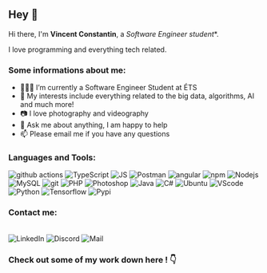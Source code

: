 ## Hey 👋

Hi there, I'm **Vincent Constantin**, a *Software Engineer student**.

I love programming and everything tech related.

### Some informations about me:

- 👨🏽‍💻 I’m currently a Software Engineer Student at ÉTS
- 🤔 My interests include everything related to the big data, algorithms, AI and much more!
- 📷 I love photography and videography
- 💬 Ask me about anything, I am happy to help
- 📫 Please email me if you have any questions

### Languages and Tools:
<p>
    <img alt="github actions" src="https://img.shields.io/badge/-Github_Actions-000?style=for-the-badge&logo=github&logoColor=white" />
    <img alt="TypeScript" src="https://img.shields.io/badge/-TypeScript-007ACC?style=for-the-badge&logo=typescript&logoColor=white" />
    <img alt="JS" src="https://img.shields.io/badge/-JavaScript-yellow?style=for-the-badge&logo=javascript&logoColor=white" />
    <img alt="Postman" src="https://img.shields.io/badge/-Postman-FF6C37?style=for-the-badge&logo=postman&logoColor=white" />
    <img alt="angular" src="https://img.shields.io/badge/-Angular-DD0031?style=for-the-badge&logo=angular&logoColor=white" />
    <img alt="npm" src="https://img.shields.io/badge/-NPM-CB3837?style=for-the-badge&logo=npm&logoColor=white" />
    <img alt="Nodejs" src="https://img.shields.io/badge/-Nodejs-43853d?style=for-the-badge&logo=Node.js&logoColor=white" />
    <img alt="MySQL" src="https://img.shields.io/badge/-MySQL-4479A1?style=for-the-badge&logo=Mysql&logoColor=white" />
    <img alt="git" src="https://img.shields.io/badge/-Git-F05032?style=for-the-badge&logo=git&logoColor=white" />
    <img alt="PHP" src="https://img.shields.io/badge/-php-777BB4?style=for-the-badge&logo=php&logoColor=white" />
    <img alt="Photoshop" src="https://img.shields.io/badge/-PS-31A8FF?style=for-the-badge&logo=adobe+photoshop&logoColor=white" />
    <img alt="Java" src="https://img.shields.io/badge/-Java-fa1148?style=for-the-badge&logo=java&logoColor=white" />
    <img alt="C#" src="https://img.shields.io/badge/-C%23-purple?style=for-the-badge&logo=c+sharp&logoColor=white" />
    <img alt="Ubuntu" src="https://img.shields.io/badge/-Ubuntu-E95420?style=for-the-badge&logo=ubuntu&logoColor=white" />
    <img alt="VScode" src="https://img.shields.io/badge/-VSCode-007ACC?style=for-the-badge&logo=visual+studio+code&logoColor=white" />
    <img alt="Python" src="https://img.shields.io/badge/-python-black?style=for-the-badge&logo=python&logoColor=white" />
    <img alt="Tensorflow" src="https://img.shields.io/badge/-Tensorflow-gray?style=for-the-badge&logo=Tensorflow&logoColor=white" />
    <img alt="Pypi" src="https://img.shields.io/badge/-PyPi-3775A9?style=for-the-badge&logo=pyPi&logoColor=white" />
</P>

### Contact me:
<br> 
  <a href="https://www.linkedin.com/in/vincent-constantin-88241b154/" style="text-decoration: none">
    <img alt="LinkedIn" src="https://img.shields.io/badge/-LinkedIn-0077B5?style=for-the-badge&logo=linkedin&logoColor=white" />
  </a>
  <a href="https://discordapp.com/channels/@me/" style="text-decoration: none">
    <img alt="Discord" src="https://img.shields.io/badge/-Instagram-7289DA?style=for-the-badge&logo=instagram&logoColor=white" />
  </a>
  <a href="mailto:vin.constantin@gmail.com" style="text-decoration: none">
    <img alt="Mail" src="https://img.shields.io/badge/-Email-D14836?style=for-the-badge&logo=mail.ru&logoColor=white" />
  </a>
<br>

### Check out some of my work down here ! 👇
